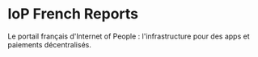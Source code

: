 # IoP French Reports

Le portail français d'Internet of People : l'infrastructure pour des apps et paiements décentralisés.
